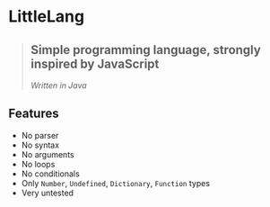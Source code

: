 # LittleLang
> ## **Simple programming language, strongly inspired by JavaScript**
>
> *Written in Java*
## Features
 - No parser
 - No syntax
 - No arguments
 - No loops
 - No conditionals
 - Only `Number`, `Undefined`, `Dictionary`, `Function` types
 - Very untested

